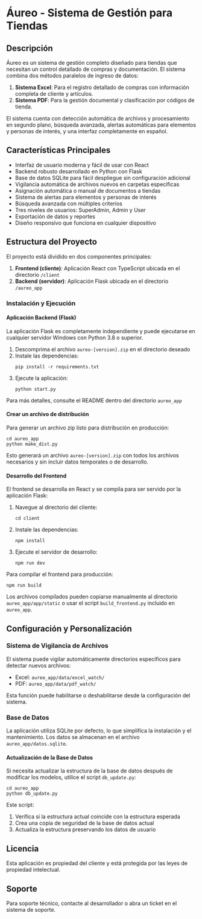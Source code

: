 # Áureo - Sistema de Gestión para Tiendas

## Descripción

Áureo es un sistema de gestión completo diseñado para tiendas que necesitan un control detallado de compras y documentación. El sistema combina dos métodos paralelos de ingreso de datos:

1. **Sistema Excel**: Para el registro detallado de compras con información completa de cliente y artículos.
2. **Sistema PDF**: Para la gestión documental y clasificación por códigos de tienda.

El sistema cuenta con detección automática de archivos y procesamiento en segundo plano, búsqueda avanzada, alertas automáticas para elementos y personas de interés, y una interfaz completamente en español.

## Características Principales

- Interfaz de usuario moderna y fácil de usar con React
- Backend robusto desarrollado en Python con Flask
- Base de datos SQLite para fácil despliegue sin configuración adicional
- Vigilancia automática de archivos nuevos en carpetas específicas
- Asignación automática o manual de documentos a tiendas
- Sistema de alertas para elementos y personas de interés
- Búsqueda avanzada con múltiples criterios
- Tres niveles de usuarios: SuperAdmin, Admin y User
- Exportación de datos y reportes
- Diseño responsivo que funciona en cualquier dispositivo

## Estructura del Proyecto

El proyecto está dividido en dos componentes principales:

1. **Frontend (cliente)**: Aplicación React con TypeScript ubicada en el directorio `/client`
2. **Backend (servidor)**: Aplicación Flask ubicada en el directorio `/aureo_app`

### Instalación y Ejecución

#### Aplicación Backend (Flask)

La aplicación Flask es completamente independiente y puede ejecutarse en cualquier servidor Windows con Python 3.8 o superior.

1. Descomprima el archivo `aureo-[version].zip` en el directorio deseado
2. Instale las dependencias:
   ```
   pip install -r requirements.txt
   ```
3. Ejecute la aplicación:
   ```
   python start.py
   ```

Para más detalles, consulte el README dentro del directorio `aureo_app`

#### Crear un archivo de distribución

Para generar un archivo zip listo para distribución en producción:

```
cd aureo_app
python make_dist.py
```

Esto generará un archivo `aureo-[version].zip` con todos los archivos necesarios y sin incluir datos temporales o de desarrollo.

#### Desarrollo del Frontend

El frontend se desarrolla en React y se compila para ser servido por la aplicación Flask:

1. Navegue al directorio del cliente:
   ```
   cd client
   ```
2. Instale las dependencias:
   ```
   npm install
   ```
3. Ejecute el servidor de desarrollo:
   ```
   npm run dev
   ```

Para compilar el frontend para producción:
```
npm run build
```

Los archivos compilados pueden copiarse manualmente al directorio `aureo_app/app/static` o usar el script `build_frontend.py` incluido en `aureo_app`.

## Configuración y Personalización

### Sistema de Vigilancia de Archivos

El sistema puede vigilar automáticamente directorios específicos para detectar nuevos archivos:

- Excel: `aureo_app/data/excel_watch/`
- PDF: `aureo_app/data/pdf_watch/`

Esta función puede habilitarse o deshabilitarse desde la configuración del sistema.

### Base de Datos

La aplicación utiliza SQLite por defecto, lo que simplifica la instalación y el mantenimiento. Los datos se almacenan en el archivo `aureo_app/datos.sqlite`.

#### Actualización de la Base de Datos

Si necesita actualizar la estructura de la base de datos después de modificar los modelos, utilice el script `db_update.py`:

```
cd aureo_app
python db_update.py
```

Este script:
1. Verifica si la estructura actual coincide con la estructura esperada
2. Crea una copia de seguridad de la base de datos actual
3. Actualiza la estructura preservando los datos de usuario

## Licencia

Esta aplicación es propiedad del cliente y está protegida por las leyes de propiedad intelectual.

## Soporte

Para soporte técnico, contacte al desarrollador o abra un ticket en el sistema de soporte.